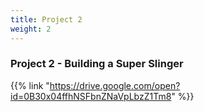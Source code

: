 ```yaml
---
title: Project 2
weight: 2
---
```

### Project 2 - Building a Super Slinger

{{% link "https://drive.google.com/open?id=0B30x04ffhNSFbnZNaVpLbzZ1Tm8" %}}

